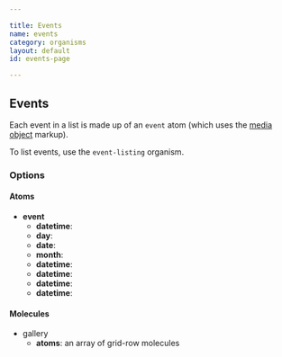 ```yaml
---

title: Events
name: events
category: organisms
layout: default
id: events-page

---
```


## Events

Each event in a list is made up of an `event` atom (which uses the [media object](media.html) markup).

<script>
component("event", {
  "datetime":"2015-04-07 19:00",
  "day":"Tuesday",
  "date":"7",
  "month": "April",
  "year": "2015",
  "title": "The energy crisis: Is nuclear fusion a solution?",
  "details": "<p>This year's Science Discovery event will focus on nuclear fusion.</p>"
});
</script>

To list events, use the `event-listing` organism.
<script>
component("events-listing", { "atoms": [
  {
    "event": {
      "datetime":"2015-04-08 19:00",
      "title": "Creativity and Reality in Philosophy of Yi and Dao: What difference does it make?",
      "details": "<p>Opening public lecture to the annual British Society for the History of Philosophy conference.</p>"
    }
  },
  {
    "event": {
      "datetime":"2015-03-31 18:30",
      "title": "The energy crisis: Is nuclear fusion a solution?",
      "details": "<p>This year's Science Discovery event will focus on nuclear fusion.</p>"
    }
  },
  {
    "event": {
      "datetime":"2015-03-24 16:00",
      "title": "Integration Challenges of the EU Rail Industry in the Formation of a Single European Rail Area",
      "details": "<p>CEGBI seminar</p>"
    }
  }
]});
</script>


### Options

#### Atoms

* **event**
    * **datetime**:
    * **day**:
    * **date**:
    * **month**:
    * **datetime**:
    * **datetime**:
    * **datetime**:
    * **datetime**:

#### Molecules


* gallery
  * **atoms**: an array of grid-row molecules
